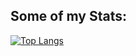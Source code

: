 ## Some of my Stats:

[![Top Langs](https://github-readme-stats-git-masterrstaa-rickstaa.vercel.app/api/top-langs/?username=maxie7&layout=compact&theme=vision-friendly-dark)](https://github.com/maxie7/github-readme-stats)

<!--
**maxie7/maxie7** is a ✨ _special_ ✨ repository because its `README.md` (this file) appears on your GitHub profile.

Here are some ideas to get you started:

- 🔭 I’m currently working on ...
- 🌱 I’m currently learning ...
- 👯 I’m looking to collaborate on ...
- 🤔 I’m looking for help with ...
- 💬 Ask me about ...
- 📫 How to reach me: ...
- 😄 Pronouns: ...
- ⚡ Fun fact: ...
-->
